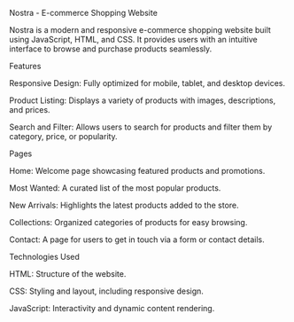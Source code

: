Nostra - E-commerce Shopping Website

Nostra is a modern and responsive e-commerce shopping website built using JavaScript, HTML, and CSS. It provides users with an intuitive interface to browse and purchase products seamlessly.

Features

Responsive Design: Fully optimized for mobile, tablet, and desktop devices.

Product Listing: Displays a variety of products with images, descriptions, and prices.

Search and Filter: Allows users to search for products and filter them by category, price, or popularity.



Pages

Home: Welcome page showcasing featured products and promotions.

Most Wanted: A curated list of the most popular products.

New Arrivals: Highlights the latest products added to the store.

Collections: Organized categories of products for easy browsing.

Contact: A page for users to get in touch via a form or contact details.

Technologies Used

HTML: Structure of the website.

CSS: Styling and layout, including responsive design.

JavaScript: Interactivity and dynamic content rendering.
